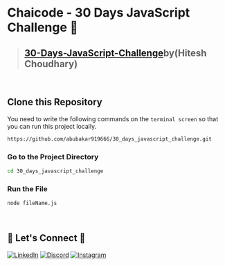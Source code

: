 # **Chaicode - 30 Days JavaScript Challenge** 🎯

> ## [30-Days-JavaScript-Challenge](https://courses.chaicode.com/learn/home)by(Hitesh Choudhary) 
<br/>

## **Clone this Repository** 
You need to write the following commands on the `terminal screen` so that you can run this project locally.

```bash
https://github.com/abubakar919666/30_days_javascript_challenge.git
```

### Go to the Project Directory
```sh
cd 30_days_javascript_challenge
```

### Run the File
```sh
node fileName.js
```
<br />

## 🔗 **Let's Connect** 🤝
[![LinkedIn](https://img.shields.io/badge/LinkedIn-%230077B5.svg?logo=linkedin&logoColor=white)](https://www.linkedin.com/in/m-abubakar-9a4366249/)
[![Discord](https://img.shields.io/badge/Discord-%237289DA.svg?logo=discord&logoColor=white)]() 
[![Instagram](https://img.shields.io/badge/Instagram-%23E4405F.svg?logo=Instagram&logoColor=white)]() 